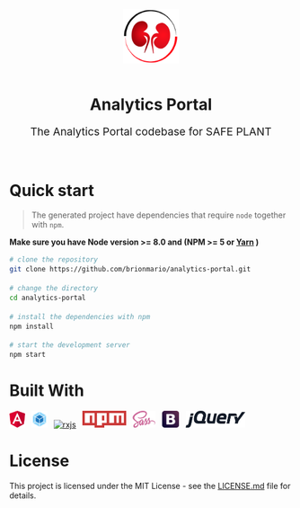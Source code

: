 <p align="center">
    <img style="display:block;text-align:center" src="./docs/readme-resources/safeplant-logo-only.svg" alt="logo" width="100" />
    <br/>
    <h1 align="center">Analytics Portal</h1>
    <p align="center" style="font-size: 1.2rem;">The Analytics Portal codebase for SAFE PLANT</p>
</p>
<br/>

# Quick start

> The generated project have dependencies that require `node` together with `npm`.

**Make sure you have Node version >= 8.0 and (NPM >= 5 or [Yarn](https://yarnpkg.com) )**

```bash
# clone the repository
git clone https://github.com/brionmario/analytics-portal.git

# change the directory
cd analytics-portal

# install the dependencies with npm
npm install

# start the development server
npm start

```

# Built With

<a href="https://angular.io/" title="Angular"><img src="./docs/readme-resources/technologies/angular.svg" alt="Angular" height="30" /></a>&nbsp;&nbsp;
<a href="https://webpack.js.org/" title="Webpack"><img src="./docs/readme-resources/technologies/webpack.svg" alt="webpack" height="30" /></a>&nbsp;&nbsp;
<a href="http://reactivex.io/" title="Rxjs"><img src="./docs/readme-resources/technologies/rxjs.svg" alt="rxjs" height="30" /></a>&nbsp;&nbsp;
<a href="https://www.npmjs.com/" title="npm"><img src="./docs/readme-resources/technologies/npm.svg" alt="npm" height="30" /></a>&nbsp;&nbsp;
<a href="https://sass-lang.com/" title="Sass"><img src="./docs/readme-resources/technologies/sass.svg" alt="sass" height="30" /></a>&nbsp;&nbsp;
<a href="https://getbootstrap.com/docs/4.0/getting-started/introduction/" title="Bootstrap"><img  src="./docs/readme-resources/technologies/boostrap.svg" alt="bootstrap" height="30" /></a>&nbsp;&nbsp;
<a href="https://jquery.com/" title="Jquery"><img src="./docs/readme-resources/technologies/jquery.svg" alt="jquery" height="30" /></a>&nbsp;&nbsp;

# License

This project is licensed under the MIT License - see the [LICENSE.md](LICENSE.md) file for details.
